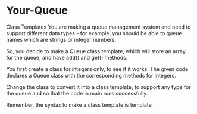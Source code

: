 # Your-Queue
Class Templates
You are making a queue management system and need to support different data types - for example, you should be able to queue names which are strings or integer numbers.

So, you decide to make a Queue class template, which will store an array for the queue, and have add() and get() methods.

You first create a class for integers only, to see if it works. The given code declares a Queue class with the corresponding methods for integers.

Change the class to convert it into a class template, to support any type for the queue and so that the code in main runs successfully.

Remember, the syntax to make a class template is template <class T> .
